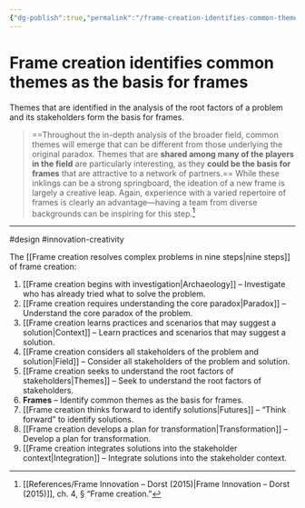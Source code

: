 ```yaml
---
{"dg-publish":true,"permalink":"/frame-creation-identifies-common-themes-as-the-basis-for-frames/"}
---
```



# Frame creation identifies common themes as the basis for frames

Themes that are identified in the analysis of the root factors of a problem and its stakeholders form the basis for frames.

> ==Throughout the in-depth analysis of the broader field, common themes will emerge that can be different from those underlying the original paradox. Themes that are **shared among many of the players in the field** are particularly interesting, as they **could be the basis for frames** that are attractive to a network of partners.== While these inklings can be a strong springboard, the ideation of a new frame is largely a creative leap. Again, experience with a varied repertoire of frames is clearly an advantage—having a team from diverse backgrounds can be inspiring for this step.[^1]


---
#design #innovation-creativity 

The [[Frame creation resolves complex problems in nine steps\|nine steps]] of frame creation:
1. [[Frame creation begins with investigation\|Archaeology]] – Investigate who has already tried what to solve the problem.
2. [[Frame creation requires understanding the core paradox\|Paradox]] – Understand the core paradox of the problem.
3. [[Frame creation learns practices and scenarios that may suggest a solution\|Context]] – Learn practices and scenarios that may suggest a solution.
4. [[Frame creation considers all stakeholders of the problem and solution\|Field]] – Consider all stakeholders of the problem and solution.
5. [[Frame creation seeks to understand the root factors of stakeholders\|Themes]] – Seek to understand the root factors of stakeholders.
6. **Frames** – Identify common themes as the basis for frames.
7. [[Frame creation thinks forward to identify solutions\|Futures]] – “Think forward” to identify solutions.
8. [[Frame creation develops a plan for transformation\|Transformation]] – Develop a plan for transformation.
9. [[Frame creation integrates solutions into the stakeholder context\|Integration]] – Integrate solutions into the stakeholder context.

[^1]: [[References/Frame Innovation – Dorst (2015)\|Frame Innovation – Dorst (2015)]], ch. 4, § “Frame creation.”